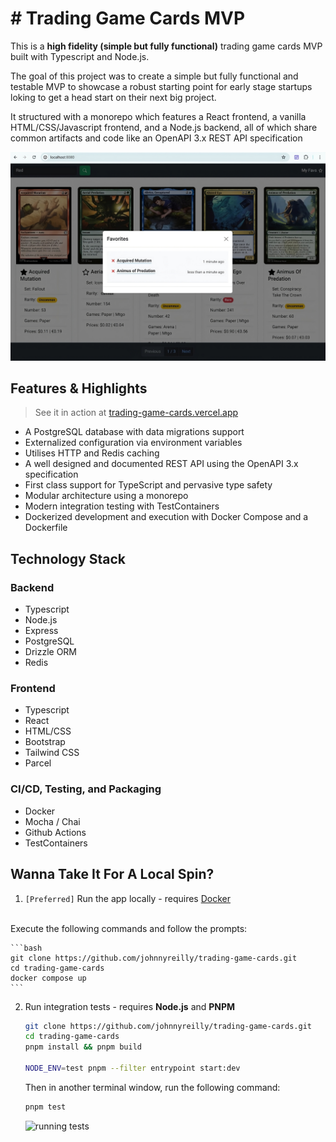 # # Trading Game Cards MVP

This is a **high fidelity (simple but fully functional)** trading game cards MVP built with Typescript and Node.js.

The goal of this project was to create a simple but fully functional and testable MVP to showcase a robust starting point for early stage startups loking to get a head start on their next big project. 
<br/>

It structured with a monorepo which features a React frontend, a vanilla HTML/CSS/Javascript frontend, and a Node.js backend, all of which share common artifacts and code like an OpenAPI 3.x REST API specification

![MVP Screenshot](static/images/vanilla-js-frontent-app-transformed.jpeg)

## Features & Highlights

> See it in action at [trading-game-cards.vercel.app](https://trading-game-cards.vercel.app)

- A PostgreSQL database with data migrations support
- Externalized configuration via environment variables
- Utilises HTTP and Redis caching
- A well designed and documented REST API using the OpenAPI 3.x specification
- First class support for TypeScript and pervasive type safety
- Modular architecture using a monorepo
- Modern integration testing with TestContainers
- Dockerized development and execution with Docker Compose and a Dockerfile

## Technology Stack

### Backend
- Typescript
- Node.js
- Express
- PostgreSQL
- Drizzle ORM
- Redis

### Frontend 
- Typescript
- React
- HTML/CSS
- Bootstrap
- Tailwind CSS
- Parcel

### CI/CD, Testing, and Packaging
- Docker
- Mocha / Chai
- Github Actions
- TestContainers


## Wanna Take It For A Local Spin?

1. `[Preferred]` Run the app locally - requires [Docker](https://docs.docker.com/get-docker/)
<br/>
Execute the following commands and follow the prompts:

    ```bash
    git clone https://github.com/johnnyreilly/trading-game-cards.git
    cd trading-game-cards
    docker compose up
    ```     
2. Run integration tests - requires **Node.js** and **PNPM**
    <br/>
    ```bash
    git clone https://github.com/johnnyreilly/trading-game-cards.git
    cd trading-game-cards
    pnpm install && pnpm build

    NODE_ENV=test pnpm --filter entrypoint start:dev
    ```

    Then in another terminal window, run the following command:
    ```bash
    pnpm test
    ```
    ![running tests](static/images/test-containers-integration-tests-transformed.jpeg)
